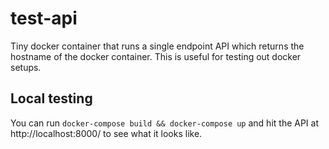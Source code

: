 # test-api
Tiny docker container that runs a single endpoint API which returns the hostname of the docker container. This is useful
for testing out docker setups.

## Local testing

You can run `docker-compose build && docker-compose up` and hit the API at http://localhost:8000/ to see what it looks
like.